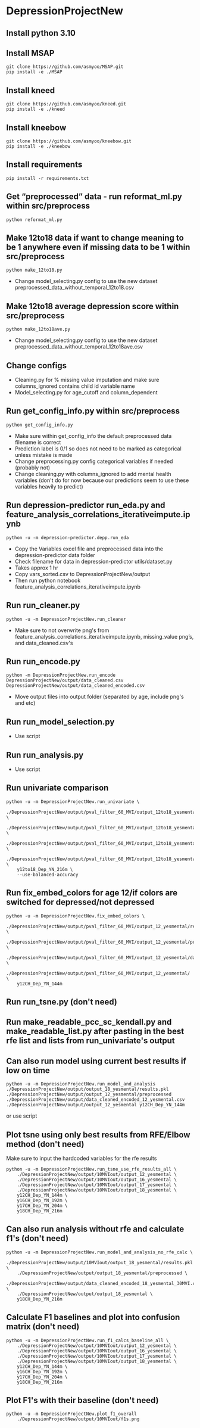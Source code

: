 # DepressionProjectNew

## Install python 3.10
## Install MSAP
```
git clone https://github.com/asmyoo/MSAP.git
pip install -e ./MSAP
```

## Install kneed
```
git clone https://github.com/asmyoo/kneed.git
pip install -e ./kneed
```

## Install kneebow
```
git clone https://github.com/asmyoo/kneebow.git
pip install -e ./kneebow
```

## Install requirements
```
pip install -r requirements.txt
```

## Get “preprocessed” data - run reformat_ml.py within src/preprocess
```
python reformat_ml.py
```

## Make 12to18 data if want to change meaning to be 1 anywhere even if missing data to be 1 within src/preprocess
```
python make_12to18.py
```
- Change model_selecting.py config to use the new dataset preprocessed_data_without_temporal_12to18.csv

## Make 12to18 average depression score within src/preprocess
```
python make_12to18ave.py
```
- Change model_selecting.py config to use the new dataset preprocessed_data_without_temporal_12to18ave.csv

## Change configs
- Cleaning.py for % missing value imputation and make sure columns_ignored contains child id variable name
- Model_selecting.py for age_cutoff and column_dependent

## Run get_config_info.py within src/preprocess
```
python get_config_info.py
```
- Make sure within get_config_info the default preprocessed data filename is correct
- Prediction label is 0/1 so does not need to be marked as categorical unless mistake is made
- Change preprocessing.py config categorical variables if needed (probably not)
- Change cleaning.py with columns_ignored to add mental health variables (don't do for now because our predictions seem to use these variables heavily to predict)

## Run depression-predictor run_eda.py and feature_analysis_correlations_iterativeimpute.ipynb
```
python -u -m depression-predictor.depp.run_eda
```
- Copy the Variables excel file and preprocessed data into the depression-predictor data folder
- Check filename for data in depression-predictor utils/dataset.py
- Takes approx 1 hr
- Copy vars_sorted.csv to DepressionProjectNew/output
- Then run python notebook feature_analysis_correlations_iterativeimpute.ipynb

## Run run_cleaner.py
```
python -u -m DepressionProjectNew.run_cleaner
```
- Make sure to not overwrite png's from feature_analysis_correlations_iterativeimpute.ipynb, missing_value png’s, and data_cleaned.csv's

## Run run_encode.py
```
python -m DepressionProjectNew.run_encode DepressionProjectNew/output/data_cleaned.csv DepressionProjectNew/output/data_cleaned_encoded.csv
```
- Move output files into output folder (separated by age, include png's and etc)

## Run run_model_selection.py
- Use script

## Run run_analysis.py
- Use script

## Run univariate comparison
```
python -u -m DepressionProjectNew.run_univariate \
    ./DepressionProjectNew/output/pval_filter_60_MVI/output_12to18_yesmental/results.pkl \
    ./DepressionProjectNew/output/pval_filter_60_MVI/output_12to18_yesmental/preprocessed \
    ./DepressionProjectNew/output/pval_filter_60_MVI/output_12to18_yesmental/data_cleaned_encoded.csv \
    ./DepressionProjectNew/output/pval_filter_60_MVI/output_12to18_yesmental/balanced_accuracy \
    y12to18_Dep_YN_216m \
    --use-balanced-accuracy
```

## Run fix_embed_colors for age 12/if colors are switched for depressed/not depressed
```
python -u -m DepressionProjectNew.fix_embed_colors \
    ./DepressionProjectNew/output/pval_filter_60_MVI/output_12_yesmental/results.pkl \
    ./DepressionProjectNew/output/pval_filter_60_MVI/output_12_yesmental/preprocessed \
    ./DepressionProjectNew/output/pval_filter_60_MVI/output_12_yesmental/data_cleaned_encoded.csv \
    ./DepressionProjectNew/output/pval_filter_60_MVI/output_12_yesmental/ \
    y12CH_Dep_YN_144m
```

## Run run_tsne.py (don't need)

## Run make_readable_pcc_sc_kendall.py and make_readable_list.py after pasting in the best rfe list and lists from run_univariate's output

## Can also run model using current best results if low on time
```
python -u -m DepressionProjectNew.run_model_and_analysis ./DepressionProjectNew/output/output_18_yesmental/results.pkl ./DepressionProjectNew/output/output_12_yesmental/preprocessed ./DepressionProjectNew/output/data_cleaned_encoded_12_yesmental.csv ./DepressionProjectNew/output/output_12_yesmental y12CH_Dep_YN_144m
```
or use script

## Plot tsne using only best results from RFE/Elbow method (don't need)
Make sure to input the hardcoded variables for the rfe results
```
python -u -m DepressionProjectNew.run_tsne_use_rfe_results_all \
    ./DepressionProjectNew/output/10MVIout/output_12_yesmental \
    ./DepressionProjectNew/output/10MVIout/output_16_yesmental \
    ./DepressionProjectNew/output/10MVIout/output_17_yesmental \
    ./DepressionProjectNew/output/10MVIout/output_18_yesmental \
    y12CH_Dep_YN_144m \
    y16CH_Dep_YN_192m \
    y17CH_Dep_YN_204m \
    y18CH_Dep_YN_216m
```

## Can also run analysis without rfe and calculate f1's (don't need)
```
python -u -m DepressionProjectNew.run_model_and_analysis_no_rfe_calc \
    ./DepressionProjectNew/output/10MVIout/output_18_yesmental/results.pkl \
    ./DepressionProjectNew/output/output_18_yesmental/preprocessed \
    ./DepressionProjectNew/output/data_cleaned_encoded_18_yesmental_30MVI.csv \
    ./DepressionProjectNew/output/output_18_yesmental \
    y18CH_Dep_YN_216m
```

## Calculate F1 baselines and plot into confusion matrix (don't need)
```
python -u -m DepressionProjectNew.run_f1_calcs_baseline_all \
    ./DepressionProjectNew/output/10MVIout/output_12_yesmental \
    ./DepressionProjectNew/output/10MVIout/output_16_yesmental \
    ./DepressionProjectNew/output/10MVIout/output_17_yesmental \
    ./DepressionProjectNew/output/10MVIout/output_18_yesmental \
    y12CH_Dep_YN_144m \
    y16CH_Dep_YN_192m \
    y17CH_Dep_YN_204m \
    y18CH_Dep_YN_216m
```

## Plot F1's with their baseline (don't need)
```
python -u -m DepressionProjectNew.plot_f1_overall
    ./DepressionProjectNew/output/10MVIout/f1s.png
```
